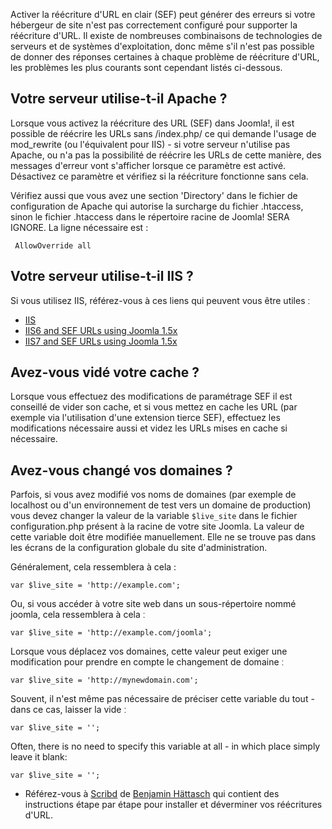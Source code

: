 <!-- Filename: Common_problems_when_enabling_Search_Engine_Friendly_(SEF)_URLs / Display title: Problèmes courants lors de l'activation de la réécriture d'URL en clair (SEF) -->

Activer la réécriture d'URL en clair (SEF) peut générer des erreurs si
votre hébergeur de site n'est pas correctement configuré pour supporter
la réécriture d'URL. Il existe de nombreuses combinaisons de
technologies de serveurs et de systèmes d'exploitation, donc même s'il
n'est pas possible de donner des réponses certaines à chaque problème de
réécriture d'URL, les problèmes les plus courants sont cependant listés
ci-dessous.

## Votre serveur utilise-t-il Apache ?

Lorsque vous activez la réécriture des URL (SEF) dans Joomla!, il est
possible de réécrire les URLs sans /index.php/ ce qui demande l'usage de
mod_rewrite (ou l'équivalent pour IIS) - si votre serveur n'utilise pas
Apache, ou n'a pas la possibilité de réécrire les URLs de cette manière,
des messages d'erreur vont s'afficher lorsque ce paramètre est activé.
Désactivez ce paramètre et vérifiez si la réécriture fonctionne sans
cela.

Vérifiez aussi que vous avez une section 'Directory' dans le fichier de
configuration de Apache qui autorise la surcharge du fichier .htaccess,
sinon le fichier .htaccess dans le répertoire racine de Joomla! SERA
IGNORE. La ligne nécessaire est :

     AllowOverride all

## Votre serveur utilise-t-il IIS ?

Si vous utilisez IIS, référez-vous à ces liens qui peuvent vous être
utiles ː

- [IIS](https://docs.joomla.org/IIS "IIS")
- <a href="https://docs.joomla.org/IIS6_and_SEF_URLs_using_Joomla_1.5x"
  class="mw-redirect" title="IIS6 and SEF URLs using Joomla 1.5x">IIS6 and
  SEF URLs using Joomla 1.5x</a>
- <a href="https://docs.joomla.org/IIS7_and_SEF_URLs_using_Joomla_1.5x"
  class="mw-redirect" title="IIS7 and SEF URLs using Joomla 1.5x">IIS7 and
  SEF URLs using Joomla 1.5x</a>

## Avez-vous vidé votre cache ?

Lorsque vous effectuez des modifications de paramétrage SEF il est
conseillé de vider son cache, et si vous mettez en cache les URL (par
exemple via l'utilisation d'une extension tierce SEF), effectuez les
modifications nécessaire aussi et videz les URLs mises en cache si
nécessaire.

## Avez-vous changé vos domaines ?

Parfois, si vous avez modifié vos noms de domaines (par exemple de
localhost ou d'un environnement de test vers un domaine de production)
vous devez changer la valeur de la variable `$live_site` dans le fichier
configuration.php présent à la racine de votre site Joomla. La valeur de
cette variable doit être modifiée manuellement. Elle ne se trouve pas
dans les écrans de la configuration globale du site d'administration.

Généralement, cela ressemblera à cela :

    var $live_site = 'http://example.com';

Ou, si vous accéder à votre site web dans un sous-répertoire nommé
joomla, cela ressemblera à cela ː

    var $live_site = 'http://example.com/joomla';

Lorsque vous déplacez vos domaines, cette valeur peut exiger une
modification pour prendre en compte le changement de domaine ː

    var $live_site = 'http://mynewdomain.com';

Souvent, il n'est même pas nécessaire de préciser cette variable du
tout - dans ce cas, laisser la vide ː

    var $live_site = '';

Often, there is no need to specify this variable at all - in which place
simply leave it blank:

    var $live_site = '';

- Référez-vous à <a
  href="http://www.scribd.com/doc/2300167/Joomla-v-15-Configure-and-troubleshoot-SEF-URLs"
  class="external text" target="_blank"
  rel="nofollow noreferrer noopener">Scribd</a> de
  <a href="https://docs.joomla.org/GHOP_students/Benjamin_H%C3%A4ttasch"
  class="mw-redirect" title="GHOP students/Benjamin Hättasch">Benjamin
  Hättasch</a> qui contient des instructions étape par étape pour
  installer et déverminer vos réécritures d'URL.
